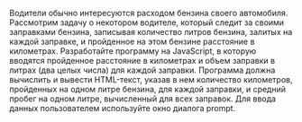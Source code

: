 Водители обычно интересуются расходом бензина своего автомобиля.
Рассмотрим задачу о некотором водителе, который следит за своими
заправками бензина, записывая количество литров бензина, залитых на
каждой заправке, и пройденное на этом бензине расстояние в километрах.
Разработайте программу на JavaScript, в которую вводятся пройденное
расстояние в километрах и объем заправки в литрах (два целых числа) для
каждой заправки. Программа должна вычислить и вывести HTML-текст,
указав в нем количество километров, пройденных на одном литре бензина,
для каждой заправки, и средний пробег на одном литре, вычисленный для всех
заправок. Для ввода данных пользователем используйте окно диалога
prompt.
